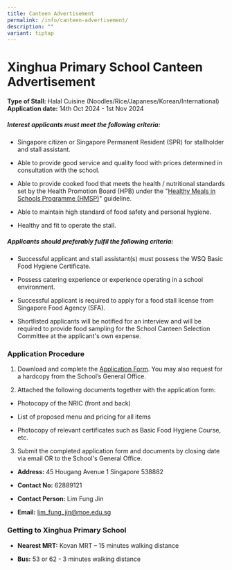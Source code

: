 ```yaml
---
title: Canteen Advertisement
permalink: /info/canteen-advertisement/
description: ""
variant: tiptap
---
```

<h1>Xinghua Primary School Canteen Advertisement</h1>
<p><strong>Type of Stall:</strong> Halal Cuisine (Noodles/Rice/Japanese/Korean/International)
<br><strong>Application date:</strong> 14th Oct 2024 - 1st Nov 2024</p>
<h5>Interest applicants must meet the following criteria:</h5>
<ul>
<li>
<p>Singapore citizen or Singapore Permanent Resident (SPR) for stallholder
and stall assistant.</p>
</li>
<li>
<p>Able to provide good service and quality food with prices determined in
consultation with the school.</p>
</li>
<li>
<p>Able to provide cooked food that meets the health / nutritional standards
set by the Health Promotion Board (HPB) under the "<a href="https://hpb.gov.sg/schools/school-programmes/healthy-meals-in-schools-programme" rel="noopener noreferrer nofollow" target="_blank">Healthy Meals in Schools Programme (HMSP)</a>"
guideline.</p>
</li>
<li>
<p>Able to maintain high standard of food safety and personal hygiene.</p>
</li>
<li>
<p>Healthy and fit to operate the stall.</p>
</li>
</ul>
<h5>Applicants should preferably fulfil the following criteria:</h5>
<ul>
<li>
<p>Successful applicant and stall assistant(s) must possess the WSQ Basic
Food Hygiene Certificate.</p>
</li>
<li>
<p>Possess catering experience or experience operating in a school environment.</p>
</li>
<li>
<p>Successful applicant is required to apply for a food stall license from
Singapore Food Agency (SFA).</p>
</li>
<li>
<p>Shortlisted applicants will be notified for an interview and will be required
to provide food sampling for the School Canteen Selection Committee at
the applicant's own expense.</p>
</li>
</ul>
<h3>Application Procedure</h3>
<ol>
<li>
<p>Download and complete the <a href="/files/Administration/school canteen application form.pdf" rel="noopener nofollow" target="_blank">Application Form</a>.
You may also request for a hardcopy from the School’s General Office.
<br>
</p>
</li>
<li>
<p>Attached the following documents together with the application form:</p>
</li>
</ol>
<ul data-tight="true" class="tight">
<li>
<p>Photocopy of the NRIC (front and back)</p>
</li>
<li>
<p>List of proposed menu and pricing for all items</p>
</li>
<li>
<p>Photocopy of relevant certificates such as Basic Food Hygiene Course,
etc.</p>
</li>
</ul>
<ol start="3" data-tight="true" class="tight">
<li>
<p>Submit the completed application form and documents by closing date via
email OR to the School's General Office.</p>
</li>
</ol>
<ul data-tight="true" class="tight">
<li>
<p><strong>Address:</strong> 45 Hougang Avenue 1 Singapore 538882</p>
</li>
<li>
<p><strong>Contact No:</strong> 62889121</p>
</li>
<li>
<p><strong>Contact Person:</strong> Lim Fung Jin</p>
</li>
<li>
<p><strong>Email:</strong>  <a href="mailto:lim_fung_jin@moe.edu.sg" rel="noopener noreferrer nofollow" target="_blank">lim_fung_jin@moe.edu.sg</a>
</p>
</li>
</ul>
<h3>Getting to Xinghua Primary School</h3>
<ul data-tight="true" class="tight">
<li>
<p><strong>Nearest MRT:</strong> Kovan MRT – 15 minutes walking distance</p>
</li>
<li>
<p><strong>Bus:</strong> 53 or 62 - 3 minutes walking distance</p>
</li>
</ul>
<p></p>